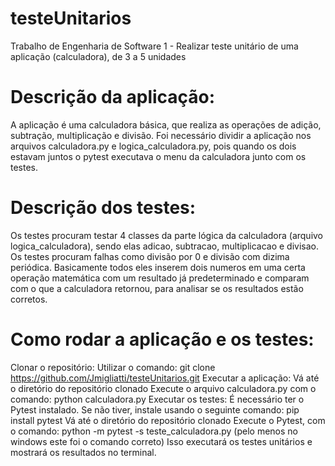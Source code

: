 # testeUnitarios
Trabalho de Engenharia de Software 1 - Realizar teste unitário de uma aplicação (calculadora), de 3 a 5 unidades

# Descrição da aplicação:
A aplicação é uma calculadora básica, que realiza as operações de adição, subtração, multiplicação e divisão.
Foi necessário dividir a aplicação nos arquivos calculadora.py e logica_calculadora.py, pois quando os dois estavam juntos o pytest executava o menu da calculadora junto com os testes.

# Descrição dos testes:
Os testes procuram testar 4 classes da parte lógica da calculadora (arquivo logica_calculadora), sendo elas adicao, subtracao, multiplicacao e divisao. Os testes procuram falhas como divisão por 0 e divisão com dizima periódica. Basicamente todos eles inserem dois numeros em uma certa operação matemática com um resultado já predeterminado e comparam com o que a calculadora retornou, para analisar se os resultados estão corretos.

# Como rodar a aplicação e os testes:
Clonar o repositório:
Utilizar o comando: git clone https://github.com/Jmigliatti/testeUnitarios.git
Executar a aplicação:
Vá até o diretório do repositório clonado
Execute o arquivo calculadora.py com o comando: python calculadora.py
Executar os testes:
É necessário ter o Pytest instalado. Se não tiver, instale usando o seguinte comando: pip install pytest
Vá até o diretório do repositório clonado
Execute o Pytest, com o comando: python -m pytest -s teste_calculadora.py
(pelo menos no windows este foi o comando correto)
Isso executará os testes unitários e mostrará os resultados no terminal.



